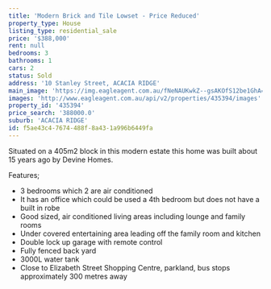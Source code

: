 ```yaml
---
title: 'Modern Brick and Tile Lowset - Price Reduced'
property_type: House
listing_type: residential_sale
price: '$388,000'
rent: null
bedrooms: 3
bathrooms: 1
cars: 2
status: Sold
address: '10 Stanley Street, ACACIA RIDGE'
main_image: 'https://img.eagleagent.com.au/fNeNAUKwkZ--gsAKOfS12be1GhA=/1280x854/smart/https://s3-us-west-2.amazonaws.com/eagleagent-orig/images/6824098/115517519-image-M.jpg'
images: 'http://www.eagleagent.com.au/api/v2/properties/435394/images'
property_id: '435394'
price_search: '388000.0'
suburb: 'ACACIA RIDGE'
id: f5ae43c4-7674-488f-8a43-1a996b6449fa
---
```

Situated on a 405m2 block in this modern estate this home was built about 15 years ago by Devine Homes.

Features;
*  3 bedrooms which 2 are air conditioned
*  It has an office which could be used a 4th bedroom but does not have a built in robe
*  Good sized, air conditioned living areas including lounge and family rooms
*  Under covered entertaining area leading off the family room and kitchen
*  Double lock up garage with remote control
*  Fully fenced back yard
*  3000L water tank
*  Close to Elizabeth Street Shopping Centre, parkland, bus stops approximately 300 metres away